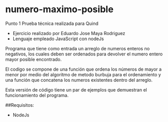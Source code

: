 # numero-maximo-posible

Punto 1 Prueba técnica realizada para Quind
 * Ejercicio realizado por Eduardo Jose Maya Rodriguez
 * Lenguaje empleado JavaScript con nodeJs
 
 Programa que tiene como entrada un arreglo de numeros enteros no negativos, los cuales deben ser ordenados para devolver el numero entero mayor posible encontrado.
 
 El codigo se compone de una función que ordena los números de mayor a menor por medio del algoritmo de metodo burbuja para el ordenamiento y una función que concatena los numeros existentes dentro del arreglo.
 
 Esta versión de código tiene un par de ejemplos que demuestran el funcionamiento del programa.
 
 ##Requisitos:
 - NodeJs
 
